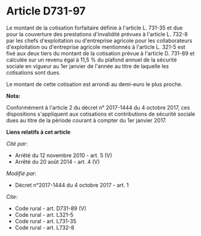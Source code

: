 # Article D731-97

Le montant de la cotisation forfaitaire définie à l'article L. 731-35 et due pour la couverture des prestations d'invalidité
prévues à l'article L. 732-8 par les chefs d'exploitation ou d'entreprise agricole pour les collaborateurs d'exploitation ou
d'entreprise agricole mentionnés à l'article L. 321-5 est fixé aux deux tiers du montant de la cotisation prévue à l'article
D. 731-89 et calculée sur un revenu égal à 11,5 % du plafond annuel de la sécurité sociale en vigueur au 1er janvier de
l'année au titre de laquelle les cotisations sont dues. 

Le montant de cette cotisation est arrondi au demi-euro le plus proche.

**Nota:**

Conformément à l'article 2 du décret n° 2017-1444 du 4 octobre 2017, ces dispositions s'appliquent aux cotisations et
contributions de sécurité sociale dues au titre de la période courant à compter du 1er janvier 2017.

**Liens relatifs à cet article**

_Cité par_:

  - Arrêté du 12 novembre 2010 - art. 5 (V)
  - Arrêté du 20 août 2014 - art. 4 (V)

_Modifié par_:

  - Décret n°2017-1444 du 4 octobre 2017 - art. 1

_Cite_:

  - Code rural - art. D731-89 (V)
  - Code rural - art. L321-5
  - Code rural - art. L731-35
  - Code rural - art. L732-8
